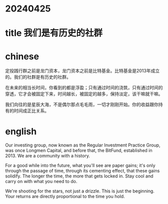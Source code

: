 
# 20240425

# title 我们是有历史的社群

# chinese 
定投践行群之前是龙门资本，龙门资本之前是比特基金。比特基金是2013年成立的。我们的社群是有历史的社群。

在未来的相当长时间，你看到的都是浮盈；只有通过时间的浇筑，只有通过时间的穿透，它才会被固定下来，时间越长，被固定的越多，保持淡定，该干嘛就干嘛。

我们向往的是星辰大海，不是偶尔那点毛毛雨，一切才刚刚开始。你的收益跟你持有的时间成正比关系。
# english

Our investing group, now known as the Regular Investment Practice Group, was once Longmen Capital, and before that, the BitFund, established in 2013. We are a community with a history.

For a good while into the future, what you'll see are paper gains; it's only through the passage of time, through its cementing effect, that these gains solidify. The longer the time, the more that gets locked in. Stay cool and carry on with what you need to do.

We're shooting for the stars, not just a drizzle. This is just the beginning. Your returns are directly proportional to the time you hold.
